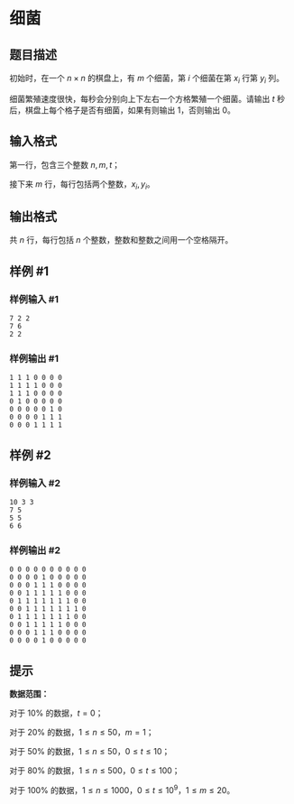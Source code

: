 # 细菌

## 题目描述

初始时，在一个 $n\times n$ 的棋盘上，有 $m$ 个细菌，第 $i$ 个细菌在第 $x_i$ 行第 $y_i$ 列。

细菌繁殖速度很快，每秒会分别向上下左右一个方格繁殖一个细菌。请输出 $t$ 秒后，棋盘上每个格子是否有细菌，如果有则输出 $1$，否则输出 $0$。

## 输入格式

第一行，包含三个整数 $n,m,t$；

接下来 $m$ 行，每行包括两个整数，$x_i,y_i$。

## 输出格式

共 $n$ 行，每行包括 $n$ 个整数，整数和整数之间用一个空格隔开。

## 样例 #1

### 样例输入 #1

```
7 2 2
7 6
2 2
```

### 样例输出 #1

```
1 1 1 0 0 0 0 
1 1 1 1 0 0 0 
1 1 1 0 0 0 0 
0 1 0 0 0 0 0 
0 0 0 0 0 1 0 
0 0 0 0 1 1 1 
0 0 0 1 1 1 1
```

## 样例 #2

### 样例输入 #2

```
10 3 3
7 5
5 5
6 6
```

### 样例输出 #2

```
0 0 0 0 0 0 0 0 0 0 
0 0 0 0 1 0 0 0 0 0 
0 0 0 1 1 1 0 0 0 0 
0 0 1 1 1 1 1 0 0 0 
0 1 1 1 1 1 1 1 0 0 
0 0 1 1 1 1 1 1 1 0 
0 1 1 1 1 1 1 1 0 0 
0 0 1 1 1 1 1 0 0 0 
0 0 0 1 1 1 0 0 0 0 
0 0 0 0 1 0 0 0 0 0
```

## 提示

**数据范围：**

对于 $10\%$ 的数据，$t=0$；

对于 $20\%$ 的数据，$1\le n\le 50$，$m=1$；

对于 $50\%$ 的数据，$1\le n\le 50$，$0\le t\le 10$；

对于 $80\%$ 的数据，$1\le n\le 500$，$0\le t\le 100$；

对于 $100\%$ 的数据，$1\le n\le 1000$，$0\le t\le 10^9$，$1\le m\le 20$。
